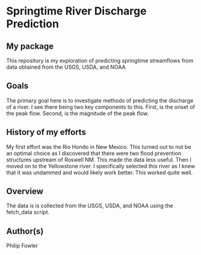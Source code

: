 # Springtime River Discharge Prediction

## My package
This repository is my exploration of predicting springtime streamflows from data obtained from the USGS, USDA, and NOAA

## Goals
The primary goal here is to investigate methods of predicting the discharge of a river.  I see there being two key components to this.  First, is the onset of the peak flow.  Second, is the magnitude of the peak flow.  

## History of my efforts
My first effort was the Rio Hondo in New Mexico.  This turned out to not be an optimal choice as I discovered that there were two flood prevention structures upstream of Roswell NM.  This made the data less useful.  Then I moved on to the Yellowstone river.  I specifically selected this river as I knew that it was undammed and would likely work better.  This worked quite well.  

## Overview
The data is is collected from the USGS, USDA, and NOAA using the fetch_data script.  

## Author(s)
Philip Fowler

